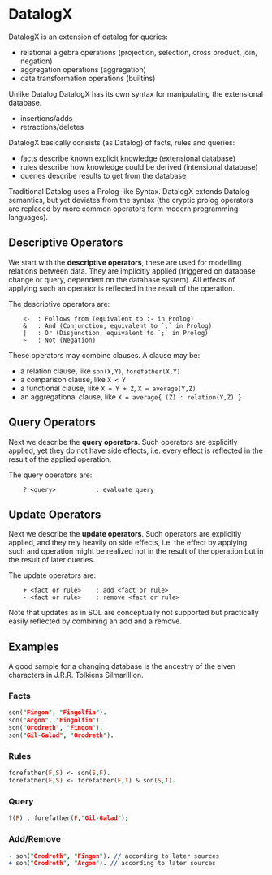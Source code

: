 DatalogX
========

DatalogX is an extension of datalog for queries:
- relational algebra operations (projection, selection, cross product, join, negation)
- aggregation operations (aggregation)
- data transformation operations (builtins)

Unlike Datalog DatalogX has its own syntax for manipulating the extensional database.  
- insertions/adds
- retractions/deletes

DatalogX basically consists (as Datalog) of facts, rules and queries:

* facts describe known explicit knowledge (extensional database)
* rules describe how knowledge could be derived (intensional database)
* queries describe results to get from the database

Traditional Datalog uses a Prolog-like Syntax. DatalogX extends Datalog semantics, but yet deviates from the syntax (the cryptic prolog operators are replaced by more common operators form modern programming languages).

Descriptive Operators
---------------------

We start with the __descriptive operators__, these are used for modelling relations between data. They are implicitly applied (triggered on database change or query, dependent on the database system). All effects of applying such an operator is reflected in the result of the operation.

The descriptive operators are:

``` 
    <-  : Follows from (equivalent to :- in Prolog)
    &   : And (Conjunction, equivalent to `,` in Prolog)
    |   : Or (Disjunction, equivalent to `;` in Prolog)
    ~   : Not (Negation)
```

These operators may combine clauses. A clause may be:

* a relation clause, like `son(X,Y)`, `forefather(X,Y)`
* a comparison clause, like `X < Y`
* a functional clause, like `X = Y + Z`, `X = average(Y,Z)`
* an aggregational clause, like `X = average{ (Z) : relation(Y,Z) }`

Query Operators
-----------------

Next we describe the __query operators__. Such operators are explicitly applied, yet they do not have side effects, i.e. every effect is reflected in the result of the applied operation.

The query operators are:

```
    ? <query>           : evaluate query  
```

Update Operators
---------------

Next we describe the __update operators__. Such operators are explicitly applied, and they rely heavily on side effects, i.e. the effect by applying such and operation might be realized not in the result of the operation but in the result of later queries.

The update operators are:

```
    + <fact or rule>    : add <fact or rule>
    - <fact or rule>    : remove <fact or rule>
```

Note that updates as in SQL are conceptually not supported but practically easily reflected by combining an add and a remove.

Examples
--------

A good sample for a changing database is the ancestry of the elven characters in J.R.R. Tolkiens Silmarillion.

### Facts

```prolog
son("Fingon", "Fingolfin").
son("Argon", "Fingolfin").
son("Orodreth", "Fingon").
son("Gil-Galad", "Orodreth").
```

### Rules

```prolog
forefather(F,S) <- son(S,F).
forefather(F,S) <- forefather(F,T) & son(S,T).
```

### Query

```prolog
?(F) : forefather(F,"Gil-Galad");
```

### Add/Remove

```prolog
- son("Orodreth", "Fingon"). // according to later sources
+ son("Orodreth", "Argon"). // according to later sources
```


